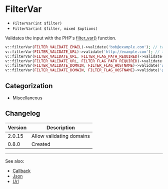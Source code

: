 # FilterVar

- `FilterVar(int $filter)`
- `FilterVar(int $filter, mixed $options)`

Validates the input with the PHP's [filter_var()](http://php.net/filter_var) function.

```php
v::filterVar(FILTER_VALIDATE_EMAIL)->validate('bob@example.com'); // true
v::filterVar(FILTER_VALIDATE_URL)->validate('http://example.com'); // true
v::filterVar(FILTER_VALIDATE_URL, FILTER_FLAG_PATH_REQUIRED)->validate('http://example.com'); // false
v::filterVar(FILTER_VALIDATE_URL, FILTER_FLAG_PATH_REQUIRED)->validate('http://example.com/path'); // true
v::filterVar(FILTER_VALIDATE_DOMAIN, FILTER_FLAG_HOSTNAME)->validate('webserver.local'); // true
v::filterVar(FILTER_VALIDATE_DOMAIN, FILTER_FLAG_HOSTNAME)->validate('@local'); // false
```

## Categorization

- Miscellaneous

## Changelog

Version  | Description
---------|-------------
  2.0.15 | Allow validating domains
   0.8.0 | Created

***
See also:

- [Callback](Callback.md)
- [Json](Json.md)
- [Url](Url.md)
